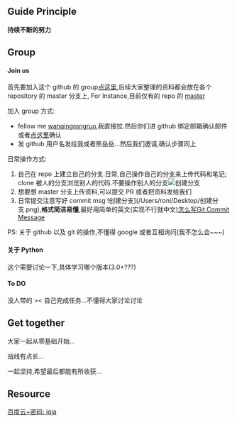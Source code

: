 ## Guide Principle

**持续不断的努力**

## Group

#### Join us

首先要加入这个 github 的 group[点这里](https://github.com/PythonInterestingGroup),后续大家整理的资料都会放在各个 repository 的 master 分支上, For Instance,目前仅有的 repo 的 [master](https://github.com/PythonInterestingGroup/PythonBasalArrangement)

加入 group 方式:

* fellow me [wanqingrongruo](https://github.com/wanqingrongruo),我直接拉.然后你们进 github 绑定邮箱确认邮件或者[点这里](https://github.com/PythonInterestingGroup)确认
* 发 github 用户名发给我或者熊岳岳...然后我们邀请,确认步骤同上

日常操作方式:

1. 自己在 repo 上建立自己的分支.日常,自己操作自己的分支来上传代码和笔记; clone 被人的分支浏览别人的代码.不要操作别人的分支![创建分支](/Users/roni/Desktop/创建分支.png)
2. 想要想 master 分支上传资料,可以提交 PR 或者把资料发给我们
3. 日常提交注意写好 commit msg !创建分支](/Users/roni/Desktop/创建分支.png),**格式简洁易懂**,最好用简单的英文(实现不行就中文)[怎么写Git Commit Message](http://www.jianshu.com/p/0117334c75fc)

PS: 关于 github 以及 git 的操作,不懂得 google 或者互相询问(我不怎么会~~~)

#### 关于 Python

这个需要讨论一下,具体学习哪个版本(3.0+???)

#### To DO

没人带的 >< 自己完成任务...不懂得大家讨论讨论

## Get together

大家一起从零基础开始...

战线有点长...

一起坚持,希望最后都能有所收获...

## Resource

[百度云+密码: iqja](https://pan.baidu.com/s/1qYwLzqO )


